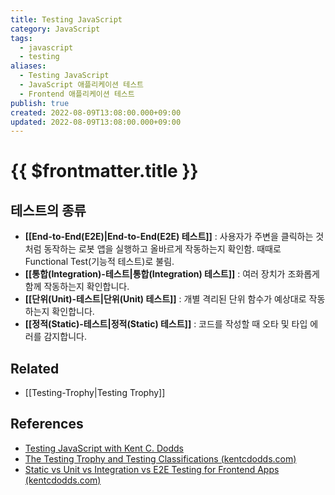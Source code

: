 ```yaml
---
title: Testing JavaScript
category: JavaScript
tags:
  - javascript
  - testing
aliases:
  - Testing JavaScript
  - JavaScript 애플리케이션 테스트
  - Frontend 애플리케이션 테스트
publish: true
created: 2022-08-09T13:08:00.000+09:00
updated: 2022-08-09T13:08:00.000+09:00
---
```


# {{ $frontmatter.title }}

## 테스트의 종류

- **[[End-to-End(E2E)|End-to-End(E2E) 테스트]]** : 사용자가 주변을 클릭하는 것처럼 동작하는 로봇 앱을 실행하고 올바르게 작동하는지 확인함. 때때로 Functional Test(기능적 테스트)로 불림.
- **[[통합(Integration)-테스트|통합(Integration) 테스트]]** : 여러 장치가 조화롭게 함께 작동하는지 확인합니다.
- **[[단위(Unit)-테스트|단위(Unit) 테스트]]** : 개별 격리된 단위 함수가 예상대로 작동하는지 확인합니다.
- **[[정적(Static)-테스트|정적(Static) 테스트]]** : 코드를 작성할 때 오타 및 타입 에러를 감지합니다.

## Related

- [[Testing-Trophy|Testing Trophy]]

## References

- [Testing JavaScript with Kent C. Dodds](https://testingjavascript.com/)
- [The Testing Trophy and Testing Classifications (kentcdodds.com)](https://kentcdodds.com/blog/the-testing-trophy-and-testing-classifications)
- [Static vs Unit vs Integration vs E2E Testing for Frontend Apps (kentcdodds.com)](https://kentcdodds.com/blog/static-vs-unit-vs-integration-vs-e2e-tests)
